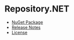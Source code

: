 # Repository.NET

- [NuGet Package](https://www.nuget.org/packages/Repository.NET)
- [Release Notes](https://github.com/skthomasjr/Repository.NET/releases)
- [License](LICENSE.md)

